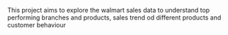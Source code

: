 This project aims to explore the walmart sales data to understand top performing branches and products, sales trend od different products and customer behaviour
